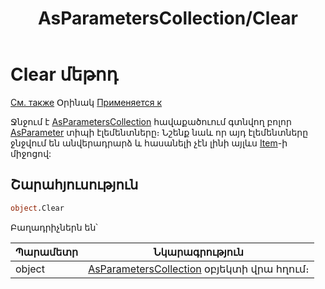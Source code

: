 ﻿---
layout: page
title: "AsParametersCollection/Clear"
---


# Clear մեթոդ

[См. также](../AsParametrsCollection.md) Օրինակ [Применяется к](../AsParametrsCollection.md) 

Ջնջում է [AsParametersCollection](../AsParametrsCollection.md) հավաքածուում գտնվող բոլոր  [AsParameter](/AsParameter.md) տիպի էլեմենտները։
Նշենք նաև որ այդ էլեմենտները ջնջվում են անվերադրարձ և հասանելի չէն լինի այլևս [Item](/Item.md)-ի միջոցով:

## Շարահյուսություն

``` vb
object.Clear
```


Բաղադրիչներն են՝


| Պարամետր  | Նկարագրություն |
|--|--|
| object | [AsParametersCollection](../AsParametrsCollection.md) օբյեկտի վրա հղում։ |
